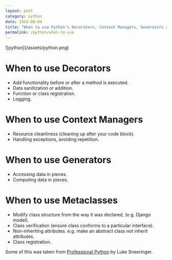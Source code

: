 ```yaml
---
layout: post
category: python
date: 2016-08-04
title: "When to use Python's Decorators, Context Managers, Generators and Metaclasses"
permalink: /python/when-to-use
---
```

<div class="wide-logos" markdown="1">
![python](/assets/python.png)
</div>

When to use Decorators
======================
- Add functionality before or after a method is executed.
- Data sanitization or addition.
- Function or class registration.
- Logging.

When to use Context Managers
============================
- Resource cleanliness (cleaning up after your code block).
- Handling exceptions, avoiding repetition.

When to use Generators
======================
- Accessing data in pieces.
- Computing data in pieces.

When to use Metaclasses
=======================
- Modify class structure from the way it was declared, (e.g. Django model).
- Class verification (ensure class conforms to a particular interface).
- Non-inheriting attributes. e.g. make an abstract class not inherit attributes.
- Class registration.

Some of this was taken from [Professional
Python](http://www.wrox.com/WileyCDA/WroxTitle/Professional-Python.productCd-1119070856.html)
by Luke Sneeringer.
